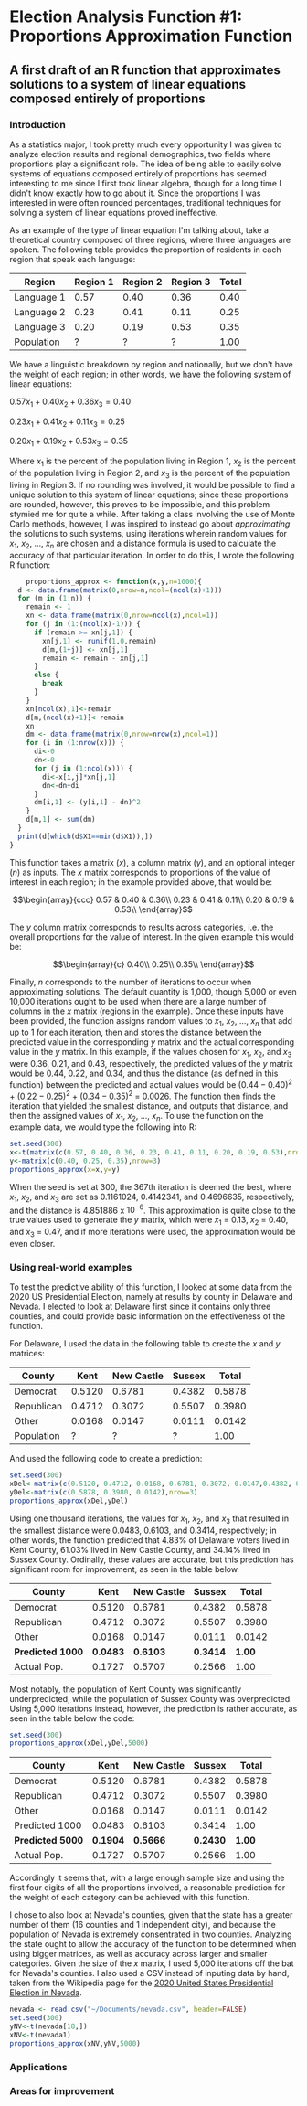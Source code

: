# Election Analysis Function #1: Proportions Approximation Function
## A first draft of an R function that approximates solutions to a system of linear equations composed entirely of proportions
### Introduction
As a statistics major, I took pretty much every opportunity I was given to analyze election results and regional demographics,
two fields where proportions play a significant role. The idea of being able to easily solve systems of equations composed entirely
of proportions has seemed interesting to me since I first took linear algebra, though for a long time I didn't know exactly how to
go about it. Since the proportions I was interested in were often rounded percentages, traditional techniques for solving a system of
linear equations proved ineffective. 

As an example of the type of linear equation I'm talking about, take a theoretical country composed of three regions, where three
languages are spoken. The following table provides the proportion of residents in each region that speak each language:

| **Region** | Region 1 | Region 2 | Region 3 | Total |
|------------|----------|----------|----------|-------|
| Language 1 | 0.57     | 0.40     | 0.36     | 0.40  |
| Language 2 | 0.23     | 0.41     | 0.11     | 0.25  |
| Language 3 | 0.20     | 0.19     | 0.53     | 0.35  |
| Population | ?        | ?        | ?        | 1.00  |

We have a linguistic breakdown by region and nationally, but we don't have the weight of each region; in other words, we have the
following system of linear equations:

$0.57x_1 + 0.40x_2 + 0.36x_3 = 0.40$

$0.23x_1 + 0.41x_2 + 0.11x_3 = 0.25$

$0.20x_1 + 0.19x_2 + 0.53x_3 = 0.35$

Where $x_1$ is the percent of the population living in Region 1, $x_2$ is the percent of the population living in Region 2, and $x_3$ is the percent of the population living in Region 3. If no rounding was involved, it would be possible to find a unique solution to this system of linear equations; since these proportions are rounded, however, this proves to be impossible, and this problem stymied me for quite a while. After taking a class involving the use of Monte Carlo methods, however, I was inspired to instead go about *approximating* the solutions to such systems, using iterations wherein random values for $x_1$, $x_2$, ..., $x_n$ are chosen and a distance formula is used to calculate the accuracy of that particular iteration. In order to do this, I wrote the following R function:

``` R
    proportions_approx <- function(x,y,n=1000){
  d <- data.frame(matrix(0,nrow=n,ncol=(ncol(x)+1)))
  for (m in (1:n)) {
    remain <- 1
    xn <- data.frame(matrix(0,nrow=ncol(x),ncol=1))
    for (j in (1:(ncol(x)-1))) {
      if (remain >= xn[j,1]) {
        xn[j,1] <- runif(1,0,remain)
        d[m,(1+j)] <- xn[j,1]
        remain <- remain - xn[j,1]
      }
      else {
        break
      }
    }
    xn[ncol(x),1]<-remain
    d[m,(ncol(x)+1)]<-remain
    xn
    dm <- data.frame(matrix(0,nrow=nrow(x),ncol=1))
    for (i in (1:nrow(x))) {
      di<-0
      dn<-0
      for (j in (1:ncol(x))) {
        di<-x[i,j]*xn[j,1]
        dn<-dn+di
      }
      dm[i,1] <- (y[i,1] - dn)^2
    }
    d[m,1] <- sum(dm)
  }
  print(d[which(d$X1==min(d$X1)),])
}
```
This function takes a matrix (*x*), a column matrix (*y*), and an optional integer (*n*) as inputs. The *x* matrix corresponds to
proportions of the value of interest in each region; in the example provided above, that would be:

$$\begin{array}{ccc}
0.57 & 0.40 & 0.36\\
0.23 & 0.41 & 0.11\\
0.20 & 0.19 & 0.53\\
\end{array}$$

The *y* column matrix corresponds to results across categories, i.e. the overall proportions for the value of interest. In the given
example this would be:

$$\begin{array}{c}
0.40\\
0.25\\
0.35\\
\end{array}$$

Finally, *n* corresponds to the number of iterations to occur when approximating solutions. The default quantity is 1,000, though 5,000
or even 10,000 iterations ought to be used when there are a large number of columns in the *x* matrix (regions in the example). Once
these inputs have been provided, the function assigns random values to $x_1$, $x_2$, ..., $x_n$ that add up to 1 for each iteration, then and stores the distance between the predicted value in the corresponding *y* matrix and the actual corresponding value in the
*y* matrix. In this example, if the values chosen for  $x_1$, $x_2$, and $x_3$ were 0.36, 0.21, and 0.43, respectively, the predicted
values of the *y* matrix would be 0.44, 0.22, and 0.34, and thus the distance (as defined in this function) between the predicted and actual values would be
$(0.44-0.40)^2$ + $(0.22-0.25)^2$ + $(0.34-0.35)^2$ = 0.0026. The function then finds the iteration that yielded the smallest distance,
and outputs that distance, and then the assigned values of $x_1$, $x_2$, ..., $x_n$. To use the function on the example data, we would
type the following into R:

``` R
set.seed(300)
x<-t(matrix(c(0.57, 0.40, 0.36, 0.23, 0.41, 0.11, 0.20, 0.19, 0.53),nrow=3,ncol=3))
y<-matrix(c(0.40, 0.25, 0.35),nrow=3)
proportions_approx(x=x,y=y)
```

When the seed is set at 300, the 367th iteration is deemed the best, where $x_1$, $x_2$, and $x_3$ are set as 0.1161024, 0.4142341, and
0.4696635, respectively, and the distance is 4.851886 x $10^{-6}$. This approximation is quite close to the true values used to generate the
*y* matrix, which were $x_1$ = 0.13, $x_2$ = 0.40, and $x_3$ = 0.47, and if more iterations were used, the approximation would be even
closer.

### Using real-world examples

To test the predictive ability of this function, I looked at some data from the 2020 US Presidential Election, namely at results by county in Delaware and Nevada. I elected to look at Delaware first since it contains only three counties, and could provide basic information on the effectiveness of the function.

For Delaware, I used the data in the following table to create the *x* and *y* matrices:

| **County** | Kent   | New Castle | Sussex | Total  |
|------------|--------|------------|--------|--------|
| Democrat   | 0.5120 | 0.6781     | 0.4382 | 0.5878 |
| Republican | 0.4712 | 0.3072     | 0.5507 | 0.3980 |
| Other      | 0.0168 | 0.0147     | 0.0111 | 0.0142 |
| Population | ?      | ?          | ?      | 1.00   |

And used the following code to create a prediction:

``` R
set.seed(300)
xDel<-matrix(c(0.5120, 0.4712, 0.0168, 0.6781, 0.3072, 0.0147,0.4382, 0.5507, 0.0111),nrow=3,ncol=3)
yDel<-matrix(c(0.5878, 0.3980, 0.0142),nrow=3)
proportions_approx(xDel,yDel)
```

Using one thousand iterations, the values for $x_1$, $x_2$, and $x_3$ that resulted in the smallest distance were 0.0483, 0.6103, and 0.3414, respectively; in other words, the function predicted that 4.83% of Delaware voters lived in Kent County, 61.03% lived in New Castle County, and 34.14% lived in Sussex County. Ordinally, these values are accurate, but this prediction has significant room for improvement, as seen in the table below.

| **County**         | Kent       | New Castle | Sussex     | Total    |
|--------------------|------------|------------|------------|----------|
| Democrat           | 0.5120     | 0.6781     | 0.4382     | 0.5878   |
| Republican         | 0.4712     | 0.3072     | 0.5507     | 0.3980   |
| Other              | 0.0168     | 0.0147     | 0.0111     | 0.0142   |
| **Predicted 1000** | **0.0483** | **0.6103** | **0.3414** | **1.00** |
| Actual Pop.        | 0.1727     | 0.5707     | 0.2566     | 1.00     |

Most notably, the population of Kent County was significantly underpredicted, while the population of Sussex County was overpredicted. Using 5,000 iterations instead, however, the prediction is rather accurate, as seen in the table below the code:

``` R
set.seed(300)
proportions_approx(xDel,yDel,5000)
```
| **County**         | Kent       | New Castle | Sussex     | Total    |
|--------------------|------------|------------|------------|----------|
| Democrat           | 0.5120     | 0.6781     | 0.4382     | 0.5878   |
| Republican         | 0.4712     | 0.3072     | 0.5507     | 0.3980   |
| Other              | 0.0168     | 0.0147     | 0.0111     | 0.0142   |
| Predicted 1000     | 0.0483     | 0.6103     | 0.3414     | 1.00     |
| **Predicted 5000** | **0.1904** | **0.5666** | **0.2430** | **1.00** |
| Actual Pop.        | 0.1727     | 0.5707     | 0.2566     | 1.00     |

Accordingly it seems that, with a large enough sample size and using the first four digits of all the proportions involved, a reasonable prediction for the weight of each category can be achieved with this function.

I chose to also look at Nevada's counties, given that the state has a greater number of them (16 counties and 1 independent city), and because the population of Nevada is extremely consentrated in two counties. Analyzing the state ought to allow the accuracy of the function to be determined when using bigger matrices, as well as accuracy across larger and smaller categories. Given the size of the *x* matrix, I used 5,000 iterations off the bat for Nevada's counties. I also used a CSV instead of inputing data by hand, taken from the Wikipedia page for the [2020 United States Presidential Election in Nevada](https://en.wikipedia.org/wiki/2020_United_States_presidential_election_in_Nevada). 

```R
nevada <- read.csv("~/Documents/nevada.csv", header=FALSE)
set.seed(300)
yNV<-t(nevada[18,])
xNV<-t(nevada1)
proportions_approx(xNV,yNV,5000)
```

### Applications

### Areas for improvement
